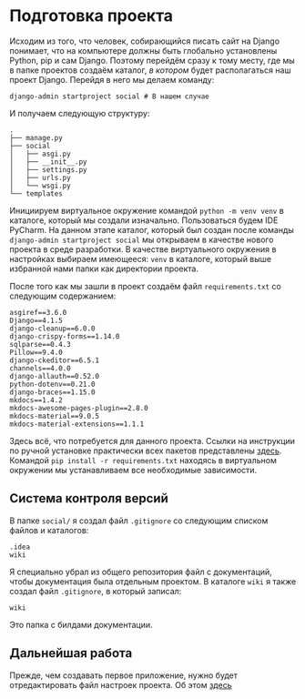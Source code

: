 # Подготовка проекта

Исходим из того, что человек, собирающийся писать сайт на Django понимает, что на компьютере должны быть глобально установлены Python, pip и сам Django. Поэтому перейдём сразу к тому месту, где мы в папке проектов создаём каталог, *в котором* будет располагаться наш проект Django. Перейдя в него мы делаем команду:

```shell
django-admin startproject social # В нашем случае
```

И получаем следующую структуру:

```shell
.
├── manage.py
├── social
│   ├── asgi.py
│   ├── __init__.py
│   ├── settings.py
│   ├── urls.py
│   └── wsgi.py
└── templates
```
Инициируем виртуальное окружение командой `python -m venv venv` в каталоге, который мы создали изначально. Пользоваться будем IDE PyCharm. На данном этапе каталог, который был создан после команды `django-admin startproject social` мы открываем в качестве нового проекта в среде разработки. В качестве виртуального окружения в настройках выбираем имеющееся: `venv` в каталоге, который выше избранной нами папки как директории проекта.

После того как мы зашли в проект создаём файл `requirements.txt` со следующим содержанием:

```text
asgiref==3.6.0
Django==4.1.5
django-cleanup==6.0.0
django-crispy-forms==1.14.0
sqlparse==0.4.3
Pillow==9.4.0
django-ckeditor==6.5.1
channels==4.0.0
django-allauth==0.52.0
python-dotenv==0.21.0
django-braces==1.15.0
mkdocs==1.4.2
mkdocs-awesome-pages-plugin==2.8.0
mkdocs-material==9.0.5
mkdocs-material-extensions==1.1.1
```

Здесь всё, что потребуется для данного проекта. Ссылки на инструкции по ручной установке практически всех пакетов представлены [здесь](../dependencies/dev.md). Командой `pip install -r requirements.txt` находясь в виртуальном окружении мы устанавливаем все необходимые зависимости.

## Система контроля версий

В папке `social/` я создал файл `.gitignore` со следующим списком файлов и каталогов:

```text
.idea
wiki
```
Я специально убрал из общего репозитория файл с документаций, чтобы документация была отдельным проектом. В каталоге `wiki` я также создал файл `.gitignore`, в который записал:
```text
wiki
```

Это папка с билдами документации.

## Дальнейшая работа

Прежде, чем создавать первое приложение, нужно будет отредактировать файл настроек проекта. Об этом [здесь](settings.md)

